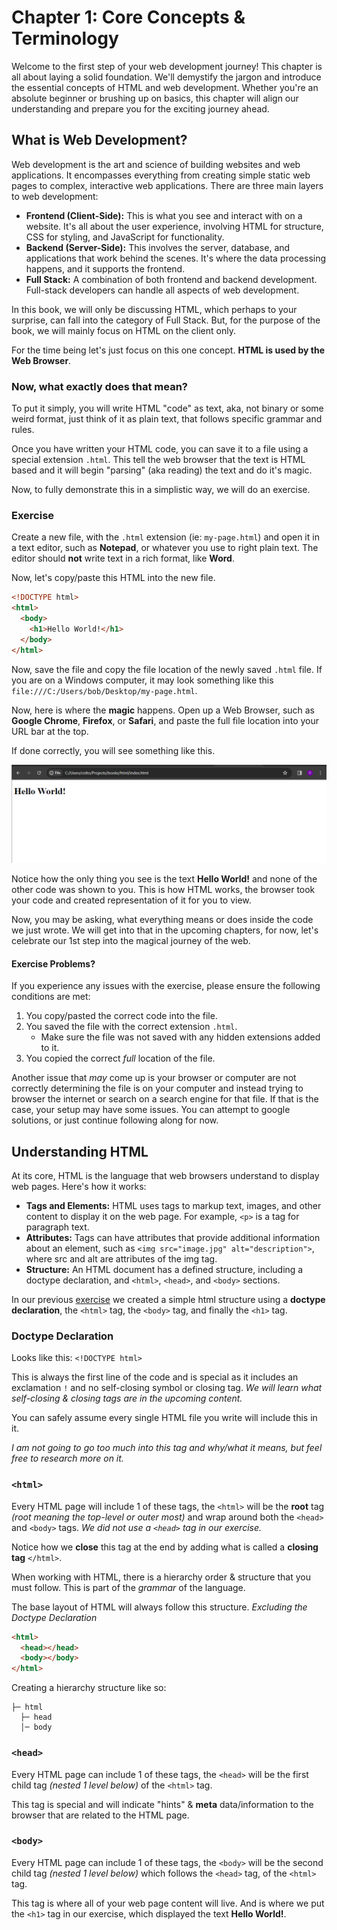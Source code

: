 # Chapter 1: Core Concepts & Terminology

Welcome to the first step of your web development journey! This chapter is all about laying a solid foundation. We'll demystify the jargon and introduce the essential concepts of HTML and web development. Whether you're an absolute beginner or brushing up on basics, this chapter will align our understanding and prepare you for the exciting journey ahead.

## What is Web Development?

Web development is the art and science of building websites and web applications. It encompasses everything from creating simple static web pages to complex, interactive web applications. There are three main layers to web development:

- **Frontend (Client-Side):** This is what you see and interact with on a website. It's all about the user experience, involving HTML for structure, CSS for styling, and JavaScript for functionality.
- **Backend (Server-Side):** This involves the server, database, and applications that work behind the scenes. It's where the data processing happens, and it supports the frontend.
- **Full Stack:** A combination of both frontend and backend development. Full-stack developers can handle all aspects of web development.

In this book, we will only be discussing HTML, which perhaps to your surprise, can fall into the category of Full Stack. But, for the purpose of the book, we will mainly focus on HTML on the client only.

For the time being let's just focus on this one concept. **HTML is used by the Web Browser**.

### Now, what exactly does that mean?

To put it simply, you will write HTML "code" as text, aka, not binary or some weird format, just think of it as plain text, that follows specific grammar and rules.

Once you have written your HTML code, you can save it to a file using a special extension `.html`. This tell the web browser that the text is HTML based and it will begin "parsing" (aka reading) the text and do it's magic.

Now, to fully demonstrate this in a simplistic way, we will do an exercise.

### Exercise

Create a new file, with the `.html` extension (ie: `my-page.html`) and open it in a text editor, such as **Notepad**, or whatever you use to right plain text. The editor should **not** write text in a rich format, like **Word**.

Now, let's copy/paste this HTML into the new file.

```html
<!DOCTYPE html>
<html>
  <body>
    <h1>Hello World!</h1>
  </body>
</html>
```

Now, save the file and copy the file location of the newly saved `.html` file. If you are on a Windows computer, it may look something like this `file:///C:/Users/bob/Desktop/my-page.html`.

Now, here is where the **magic** happens. Open up a Web Browser, such as **Google Chrome**, **Firefox**, or **Safari**, and paste the full file location into your URL bar at the top.

If done correctly, you will see something like this.

![My First HTML Page](./first-html-page.png)

Notice how the only thing you see is the text **Hello World!** and none of the other code was shown to you. This is how HTML works, the browser took your code and created representation of it for you to view.

Now, you may be asking, what everything means or does inside the code we just wrote. We will get into that in the upcoming chapters, for now, let's celebrate our 1st step into the magical journey of the web.

#### Exercise Problems?

If you experience any issues with the exercise, please ensure the following conditions are met:

1. You copy/pasted the correct code into the file.
1. You saved the file with the correct extension `.html`.
   - Make sure the file was not saved with any hidden extensions added to it.
1. You copied the correct _full_ location of the file.

Another issue that _may_ come up is your browser or computer are not correctly determining the file is on your computer and instead trying to browser the internet or search on a search engine for that file. If that is the case, your setup may have some issues. You can attempt to google solutions, or just continue following along for now.

## Understanding HTML

At its core, HTML is the language that web browsers understand to display web pages. Here's how it works:

- **Tags and Elements:** HTML uses tags to markup text, images, and other content to display it on the web page. For example, `<p>` is a tag for paragraph text.
- **Attributes:** Tags can have attributes that provide additional information about an element, such as `<img src="image.jpg" alt="description">`, where src and alt are attributes of the img tag.
- **Structure:** An HTML document has a defined structure, including a doctype declaration, and `<html>`, `<head>`, and `<body>` sections.

In our previous [exercise](#exercise) we created a simple html structure using a **doctype declaration**, the `<html>` tag, the `<body>` tag, and finally the `<h1>` tag.

### Doctype Declaration

Looks like this: `<!DOCTYPE html>`

This is always the first line of the code and is special as it includes an exclamation `!` and no self-closing symbol or closing tag. _We will learn what self-closing & closing tags are in the upcoming content._

You can safely assume every single HTML file you write will include this in it.

_I am not going to go too much into this tag and why/what it means, but feel free to research more on it._

### `<html>`

Every HTML page will include 1 of these tags, the `<html>` will be the **root** tag _(root meaning the top-level or outer most)_ and wrap around both the `<head>` and `<body>` tags.
_We did not use a `<head>` tag in our exercise._

Notice how we **close** this tag at the end by adding what is called a **closing tag** `</html>`.

When working with HTML, there is a hierarchy order & structure that you must follow. This is part of the _grammar_ of the language.

The base layout of HTML will always follow this structure. _Excluding the Doctype Declaration_

```html
<html>
  <head></head>
  <body></body>
</html>
```

Creating a hierarchy structure like so:

```
├─ html
  ├─ head
  │─ body
```

### `<head>`

Every HTML page can include 1 of these tags, the `<head>` will be the first child tag _(nested 1 level below)_ of the `<html>` tag.

This tag is special and will indicate "hints" & **meta** data/information to the browser that are related to the HTML page.

### `<body>`

Every HTML page can include 1 of these tags, the `<body>` will be the second child tag _(nested 1 level below)_ which follows the `<head>` tag, of the `<html>` tag.

This tag is where all of your web page content will live. And is where we put the `<h1>` tag in our exercise, which displayed the text **Hello World!**.
